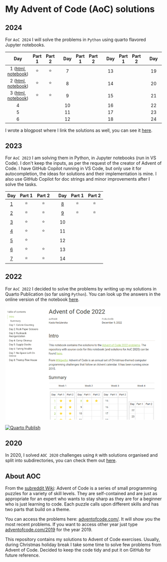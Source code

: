 # My Advent of Code (AoC) solutions

## 2024

For `AoC 2024` I will solve the problems in `Python` using quarto flavored Jupyter notebooks.

| Day | Part 1 | Part 2 |  | Day | Part 1 | Part 2 |     | Day | Part 1 | Part 2 |     | Day | Part 1 | Part 2 |
| :-: | :----: | :----: |:-:| :-: | :----: | :----: | :-: | :-: | :----: | :----: | :-: | :-: | :----: | :----: |
| 1 ([html](http://kasia.codes/resources/aoc/2024/Day01), [notebook](2024/Day01.ipynb)) | ⭐ | ⭐ | | 7   |        |        |     | 13  |        |        |     | 19  |        |        |
| 2 ([html](http://kasia.codes/resources/aoc/2024/Day02), [notebook](2024/Day02.ipynb)) | ⭐ | ⭐ | | 8   |        |        |     | 14  |        |        |     | 20  |        |        |
| 3 ([html](http://kasia.codes/resources/aoc/2024/Day03), [notebook](2024/Day03.ipynb)) | ⭐ | ⭐ | | 9   |        |        |     | 15  |        |        |     | 21  |        |        |
| 4   |        |        | | 10  |        |        |     | 16  |        |        |     | 22  |        |        |
| 5   |        |        | | 11  |        |        |     | 17  |        |        |     | 23  |        |        |
| 6   |        |        | | 12  |        |        |     | 18  |        |        |     | 24  |        |        |

I wrote a blogpost where I link the solutions as well, you can see it [here](https://kasia.codes/posts/aoc24/).


## 2023

For `AoC 2023` I am solving them in Python, in Jupyter notebooks (run in VS Code). I don't keep the inputs, as per the request of the creator of Advent of Code. I have GitHub Copilot running in VS Code, but only use it for autocompletion, the ideas for solutions and their implementation is mine. I also use GitHub Copilot for doc strings and minor improvements after I solve the tasks.

| Day | Part 1 | Part 2 |  | Day | Part 1 | Part 2 |  
| :-: | :----: | :----: | :-: | :-: | :----: | :----: |  
| [1](2023/Day01.ipynb) | ⭐ | ⭐ | | [8](2023/Day08.ipynb) | ⭐ | ⭐ |
| [2](2023/Day02.ipynb) | ⭐ | ⭐ | | [9](2023/Day09.ipynb) | ⭐ | ⭐ |
| [3](2023/Day03.ipynb) | ⭐ | ⭐ | | 10 | | |  
| [4](2023/Day04.ipynb) | ⭐ | ⭐ | | 11 | | |  
| [5](2023/Day05.ipynb) | ⭐ |    | | 12 | | |  
| [6](2023/Day06.ipynb) | ⭐ | ⭐ | | 13 | | |  
| [7](2023/Day07.ipynb) | ⭐ | ⭐ | | 14 | | |  

## 2022

For `AoC 2022` I decided to solve the problems by writing up my solutions in Quarto Publication (so far using `Python`). You can look up the answers in the online version of the notebook [here](https://kzkedzierska.quarto.pub/advent-of-code-2022/).

[![Quarto Publication with my solutions, taken on 7/12](quarto_2022.png)](https://kzkedzierska.quarto.pub/advent-of-code-2022/)

[![Quarto Publish](https://github.com/kzkedzierska/aoc/actions/workflows/publish.yml/badge.svg)](https://github.com/kzkedzierska/aoc/actions/workflows/publish.yml)

## 2020

In 2020, I solved `AOC 2020` challenges using `R` with solutions organised and split into subdirectories, you can check them out [here](/2020).

## About AOC

From the [subreddit Wiki](https://www.reddit.com/r/adventofcode/wiki/index): Advent of Code is a series of small programming puzzles for a variety of skill levels. They are self-contained and are just as appropriate for an expert who wants to stay sharp as they are for a beginner who is just learning to code. Each puzzle calls upon different skills and has two parts that build on a theme.

You can access the problems here: [adventofcode.com/](https://adventofcode.com/). It will show you the most recent problems. If you want to access other year just type [adventofcode.com/2019](https://adventofcode.com/2019) for the year 2019.

This repository contains my solutions to Advent of Code exercises. Usually, during Christmas holiday break I take some time to solve few problems from Advent of Code. Decided to keep the code tidy and put it on GitHub for future reference.
